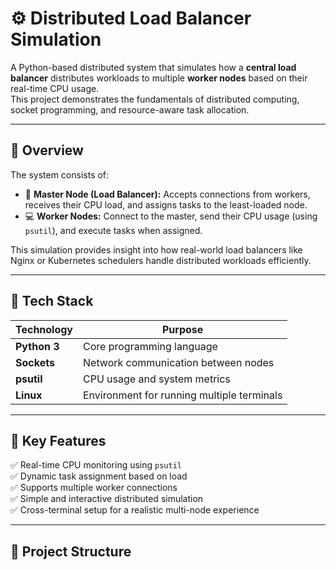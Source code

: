 # ⚙️ Distributed Load Balancer Simulation

A Python-based distributed system that simulates how a **central load balancer** distributes workloads to multiple **worker nodes** based on their real-time CPU usage.  
This project demonstrates the fundamentals of distributed computing, socket programming, and resource-aware task allocation.

---

## 🚀 Overview

The system consists of:
- 🧠 **Master Node (Load Balancer):** Accepts connections from workers, receives their CPU load, and assigns tasks to the least-loaded node.
- 💻 **Worker Nodes:** Connect to the master, send their CPU usage (using `psutil`), and execute tasks when assigned.

This simulation provides insight into how real-world load balancers like Nginx or Kubernetes schedulers handle distributed workloads efficiently.

---

## 🧩 Tech Stack

| Technology | Purpose |
|-------------|----------|
| **Python 3** | Core programming language |
| **Sockets** | Network communication between nodes |
| **psutil** | CPU usage and system metrics |
| **Linux** | Environment for running multiple terminals |

---

## 🧠 Key Features

✅ Real-time CPU monitoring using `psutil`  
✅ Dynamic task assignment based on load  
✅ Supports multiple worker connections  
✅ Simple and interactive distributed simulation  
✅ Cross-terminal setup for a realistic multi-node experience  

---

## 📂 Project Structure
